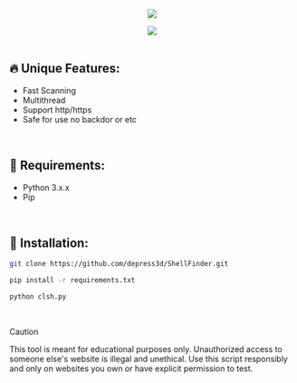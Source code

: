 <p align="center">
  <a href="https://t.me/cyberlizzard">
    <img src="https://raw.githubusercontent.com/depress3d/ShellFinder/main/assets/standard.gif">
  </a>

<div align="center">
<img src="https://forthebadge.com/images/badges/made-with-python.svg" >
</div>

<br>

## **🔥 Unique Features:**  
- Fast Scanning
- Multithread
- Support http/https
- Safe for use no backdor or etc

<br>

## **🔧 Requirements:**
- Python 3.x.x
- Pip

<br>

## **🚀 Installation:**
```bash
git clone https://github.com/depress3d/ShellFinder.git
```
```bash
pip install -r requirements.txt
```
```bash
python clsh.py
```

<br>

> [!CAUTION]
> This tool is meant for educational purposes only. Unauthorized access to someone else's website is illegal and unethical. Use this script responsibly and only on websites you own or have explicit permission to test.
